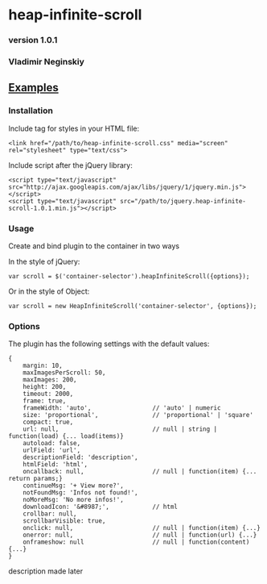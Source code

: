 # heap-infinite-scroll
### version 1.0.1
### Vladimir Neginskiy
## [Examples](http://extjs24.github.io/heap-infinite-scroll/)

### Installation
Include tag for styles in your HTML file:

    <link href="/path/to/heap-infinite-scroll.css" media="screen" rel="stylesheet" type="text/css">

Include script after the jQuery library:

    <script type="text/javascript" src="http://ajax.googleapis.com/ajax/libs/jquery/1/jquery.min.js"></script>
    <script type="text/javascript" src="/path/to/jquery.heap-infinite-scroll-1.0.1.min.js"></script>

### Usage

Create and bind plugin to the container in two ways

In the style of jQuery:

    var scroll = $('container-selector').heapInfiniteScroll({options});

Or in the style of Object:

    var scroll = new HeapInfiniteScroll('container-selector', {options});

### Options

The plugin has the following settings with the default values:

    {
        margin: 10,
        maxImagesPerScroll: 50,
        maxImages: 200,
        height: 200,
        timeout: 2000,
        frame: true,
        frameWidth: 'auto',                 // 'auto' | numeric
        size: 'proportional',               // 'proportional' | 'square'
        compact: true,
        url: null,                          // null | string | function(load) {... load(items)}
        autoload: false,
        urlField: 'url',
        descriptionField: 'description',
        htmlField: 'html',
        oncallback: null,                   // null | function(item) {... return params;}
        continueMsg: '+ View more?',
        notFoundMsg: 'Infos not found!',
        noMoreMsg: 'No more infos!',
        downloadIcon: '&#8987;',            // html
        crollbar: null,
        scrollbarVisible: true,
        onclick: null,                      // null | function(item) {...}
        onerror: null,                      // null | function(url) {...}
        onframeshow: null                   // null | function(content) {...}
    }

description made later
